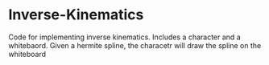 # Inverse-Kinematics

Code for implementing inverse kinematics. Includes a character and a whitebaord. Given a hermite spline, the characetr will draw the spline on the whiteboard
